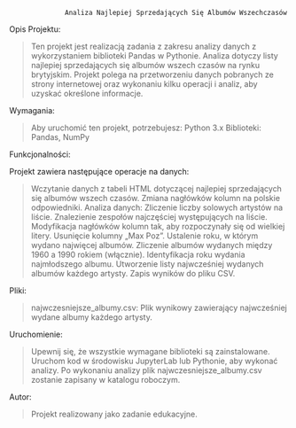                   Analiza Najlepiej Sprzedających Się Albumów Wszechczasów
Opis Projektu:

   >Ten projekt jest realizacją zadania z zakresu analizy danych z wykorzystaniem biblioteki Pandas w Pythonie.
    Analiza dotyczy listy najlepiej sprzedających się albumów wszech czasów na rynku brytyjskim.
    Projekt polega na przetworzeniu danych pobranych ze strony internetowej oraz wykonaniu kilku operacji i analiz, aby uzyskać określone informacje.

Wymagania:

  >Aby uruchomić ten projekt, potrzebujesz:
              Python 3.x
              Biblioteki: Pandas, NumPy

Funkcjonalności:

  Projekt zawiera następujące operacje na danych:

  >Wczytanie danych z tabeli HTML dotyczącej najlepiej sprzedających się albumów wszech czasów.
  >Zmiana nagłówków kolumn na polskie odpowiedniki.
  >Analiza danych:
              Zliczenie liczby solowych artystów na liście.
  >Znalezienie zespołów najczęściej występujących na liście.
  >Modyfikacja nagłówków kolumn tak, aby rozpoczynały się od wielkiej litery.
  >Usunięcie kolumny „Max Poz”.
  >Ustalenie roku, w którym wydano najwięcej albumów.
  >Zliczenie albumów wydanych między 1960 a 1990 rokiem (włącznie).
  >Identyfikacja roku wydania najmłodszego albumu.
  >Utworzenie listy najwcześniej wydanych albumów każdego artysty.
  >Zapis wyników do pliku CSV.

Pliki:

  >najwczesniejsze_albumy.csv: Plik wynikowy zawierający najwcześniej wydane albumy każdego artysty.

Uruchomienie:

  >Upewnij się, że wszystkie wymagane biblioteki są zainstalowane.
  >Uruchom kod w środowisku JupyterLab lub Pythonie, aby wykonać analizy.
  >Po wykonaniu analizy plik najwczesniejsze_albumy.csv zostanie zapisany w katalogu roboczym.

Autor:

  >Projekt realizowany jako zadanie edukacyjne.
